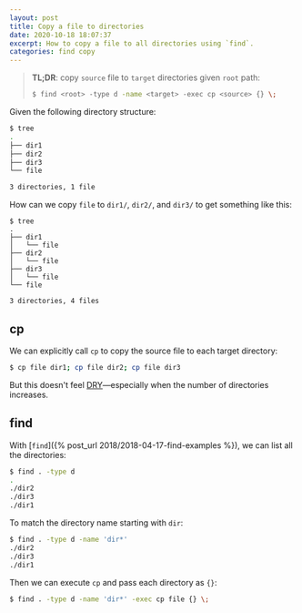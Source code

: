 ```yaml
---
layout: post
title: Copy a file to directories
date: 2020-10-18 18:07:37
excerpt: How to copy a file to all directories using `find`.
categories: find copy
---
```


> **TL;DR**: copy `source` file to `target` directories given `root` path:
>
> ```sh
> $ find <root> -type d -name <target> -exec cp <source> {} \;
> ```

Given the following directory structure:

```sh
$ tree
.
├── dir1
├── dir2
├── dir3
└── file

3 directories, 1 file
```

How can we copy `file` to `dir1/`, `dir2/`, and `dir3/` to get something like this:

```
$ tree
.
├── dir1
│   └── file
├── dir2
│   └── file
├── dir3
│   └── file
└── file

3 directories, 4 files
```

## cp

We can explicitly call `cp` to copy the source file to each target directory:

```sh
$ cp file dir1; cp file dir2; cp file dir3
```

But this doesn't feel [DRY](https://en.wikipedia.org/wiki/Don%27t_repeat_yourself)&mdash;especially when the number of directories increases.

## find

With [`find`]({% post_url 2018/2018-04-17-find-examples %}), we can list all the directories:

```sh
$ find . -type d
.
./dir2
./dir3
./dir1
```

To match the directory name starting with `dir`:

```sh
$ find . -type d -name 'dir*'
./dir2
./dir3
./dir1
```

Then we can execute `cp` and pass each directory as `{}`:

```sh
$ find . -type d -name 'dir*' -exec cp file {} \;
```
